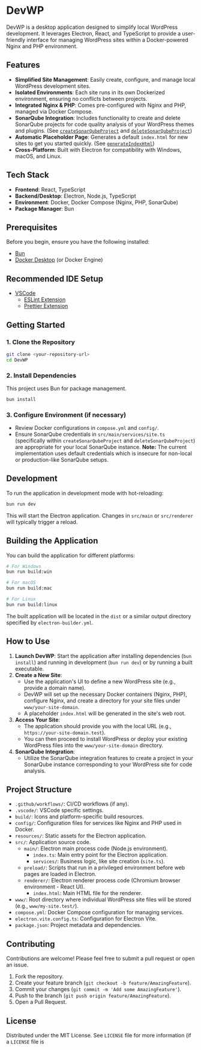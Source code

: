 # DevWP

DevWP is a desktop application designed to simplify local WordPress development. It leverages Electron, React, and TypeScript to provide a user-friendly interface for managing WordPress sites within a Docker-powered Nginx and PHP environment.

## Features

*   **Simplified Site Management**: Easily create, configure, and manage local WordPress development sites.
*   **Isolated Environments**: Each site runs in its own Dockerized environment, ensuring no conflicts between projects.
*   **Integrated Nginx & PHP**: Comes pre-configured with Nginx and PHP, managed via Docker Compose.
*   **SonarQube Integration**: Includes functionality to create and delete SonarQube projects for code quality analysis of your WordPress themes and plugins. (See [`createSonarQubeProject`](src/main/services/site.ts) and [`deleteSonarQubeProject`](src/main/services/site.ts))
*   **Automatic Placeholder Page**: Generates a default `index.html` for new sites to get you started quickly. (See [`generateIndexHtml`](src/main/services/site.ts))
*   **Cross-Platform**: Built with Electron for compatibility with Windows, macOS, and Linux.

## Tech Stack

*   **Frontend**: React, TypeScript
*   **Backend/Desktop**: Electron, Node.js, TypeScript
*   **Environment**: Docker, Docker Compose (Nginx, PHP, SonarQube)
*   **Package Manager**: Bun

## Prerequisites

Before you begin, ensure you have the following installed:

*   [Bun](https://bun.sh/)
*   [Docker Desktop](https://www.docker.com/products/docker-desktop/) (or Docker Engine)

## Recommended IDE Setup

*   [VSCode](https://code.visualstudio.com/)
    *   [ESLint Extension](https://marketplace.visualstudio.com/items?itemName=dbaeumer.vscode-eslint)
    *   [Prettier Extension](https://marketplace.visualstudio.com/items?itemName=esbenp.prettier-vscode)

## Getting Started

### 1. Clone the Repository

```bash
git clone <your-repository-url>
cd DevWP
```

### 2. Install Dependencies

This project uses Bun for package management.

```bash
bun install
```

### 3. Configure Environment (if necessary)

*   Review Docker configurations in `compose.yml` and `config/`.
*   Ensure SonarQube credentials in `src/main/services/site.ts` (specifically within `createSonarQubeProject` and `deleteSonarQubeProject`) are appropriate for your local SonarQube instance. **Note:** The current implementation uses default credentials which is insecure for non-local or production-like SonarQube setups.

## Development

To run the application in development mode with hot-reloading:

```bash
bun run dev
```

This will start the Electron application. Changes in `src/main` or `src/renderer` will typically trigger a reload.

## Building the Application

You can build the application for different platforms:

```bash
# For Windows
bun run build:win

# For macOS
bun run build:mac

# For Linux
bun run build:linux
```

The built application will be located in the `dist` or a similar output directory specified by `electron-builder.yml`.

## How to Use

1.  **Launch DevWP**: Start the application after installing dependencies (`bun install`) and running in development (`bun run dev`) or by running a built executable.
2.  **Create a New Site**:
    *   Use the application's UI to define a new WordPress site (e.g., provide a domain name).
    *   DevWP will set up the necessary Docker containers (Nginx, PHP), configure Nginx, and create a directory for your site files under `www/your-site-domain`.
    *   A placeholder `index.html` will be generated in the site's web root.
3.  **Access Your Site**:
    *   The application should provide you with the local URL (e.g., `https://your-site-domain.test`).
    *   You can then proceed to install WordPress or deploy your existing WordPress files into the `www/your-site-domain` directory.
4.  **SonarQube Integration**:
    *   Utilize the SonarQube integration features to create a project in your SonarQube instance corresponding to your WordPress site for code analysis.

## Project Structure

*   `.github/workflows/`: CI/CD workflows (if any).
*   `.vscode/`: VSCode specific settings.
*   `build/`: Icons and platform-specific build resources.
*   `config/`: Configuration files for services like Nginx and PHP used in Docker.
*   `resources/`: Static assets for the Electron application.
*   `src/`: Application source code.
    *   `main/`: Electron main process code (Node.js environment).
        *   `index.ts`: Main entry point for the Electron application.
        *   `services/`: Business logic, like site creation (`site.ts`).
    *   `preload/`: Scripts that run in a privileged environment before web pages are loaded in Electron.
    *   `renderer/`: Electron renderer process code (Chromium browser environment - React UI).
        *   `index.html`: Main HTML file for the renderer.
*   `www/`: Root directory where individual WordPress site files will be stored (e.g., `www/my-site.test/`).
*   `compose.yml`: Docker Compose configuration for managing services.
*   `electron.vite.config.ts`: Configuration for Electron Vite.
*   `package.json`: Project metadata and dependencies.

## Contributing

Contributions are welcome! Please feel free to submit a pull request or open an issue.

1.  Fork the repository.
2.  Create your feature branch (`git checkout -b feature/AmazingFeature`).
3.  Commit your changes (`git commit -m 'Add some AmazingFeature'`).
4.  Push to the branch (`git push origin feature/AmazingFeature`).
5.  Open a Pull Request.

## License

Distributed under the MIT License. See `LICENSE` file for more information (if a `LICENSE` file is
